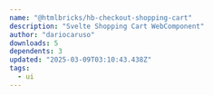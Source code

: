 ```yaml
---
name: "@htmlbricks/hb-checkout-shopping-cart"
description: "Svelte Shopping Cart WebComponent"
author: "dariocaruso"
downloads: 5
dependents: 3
updated: "2025-03-09T03:10:43.438Z"
tags: 
  - ui
---
```

